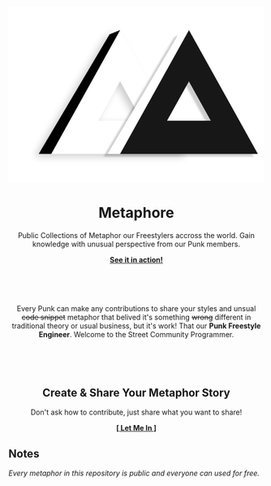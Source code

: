 ![Metaphor](public/metaphor.png)

<p align="center">
    <h1 align="center">Metaphore</h1>
    <p align="center">Public Collections of Metaphor our Freestylers accross the world. Gain knowledge with unusual perspective from our Punk members.
</p>
    <p align="center"><strong><a href="https://metaphore.vercel.app">See it in action!</a></strong></p>
    <br><br><br>
</p>

<p align="center">Every Punk can make any contributions to share your styles and unsual <s>code snippet</s> metaphor that belived it's something <s>wrong</s> different in traditional theory or usual business, but it's work! That our <b>Punk Freestyle Engineer</b>. Welcome to the Street Community Programmer.</p>
<br><br><br>

<p align="center">
    <h2 align="center">Create & Share Your Metaphor Story</h2>
    <p align="center">Don't ask how to contribute, just share what you want to share!</p>
    <p align="center"><strong><a href="https://github.com/StreetCommunityProgrammer/metaphore/issues/new/choose">[ Let Me In ]</a></strong></p>
</p>

## Notes

_Every metaphor in this repository is public and everyone can used for free._
